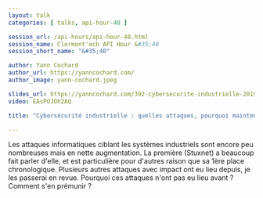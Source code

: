 ```yaml
---
layout: talk
categories: [ talks, api-hour-40 ]

session_url: /api-hours/api-hour-40.html
session_name: Clermont'ech API Hour &#35;40
session_short_name: "&#35;40"

author: Yann Cochard
author_url: https://yanncochard.com/
author_image: yann-cochard.jpeg

slides_url: https://yanncochard.com/392-cybersecurite-industrielle-2019-01-15/
video: EAsPOJOh2AQ

title: "Cybersécurité industrielle : quelles attaques, pourquoi maintenant, quelles solutions."

---
```



Les attaques informatiques ciblant les systèmes industriels sont encore peu nombreuses mais en nette augmentation.
La première (Stuxnet) a beaucoup fait parler d'elle, et est particulière pour d'autres raison que sa 1ère place chronologique.
Plusieurs autres attaques avec impact ont eu lieu depuis, je les passerai en revue.
Pourquoi ces attaques n'ont pas eu lieu avant ? Comment s'en prémunir ?
